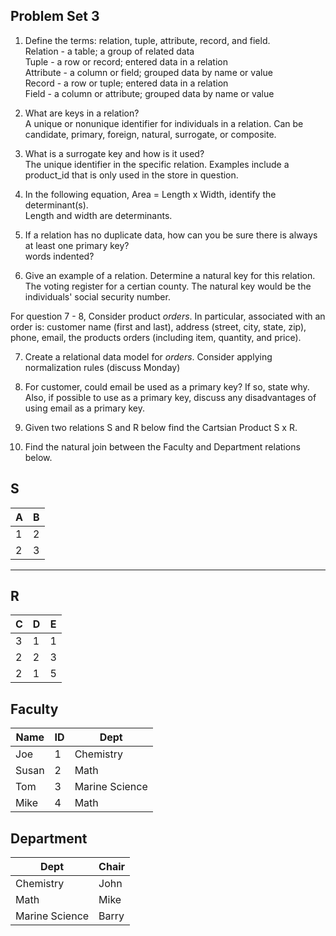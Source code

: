## Problem Set 3 

1. Define the terms: relation, tuple, attribute, record, and field.   
   Relation - a table; a group of related data   
   Tuple - a row or record; entered data in a relation    
   Attribute - a column or field; grouped data by name or value    
   Record - a row or tuple; entered data in a relation     
   Field - a column or attribute; grouped data by name or value    
2. What are keys in a relation?   
   A unique or nonunique identifier for individuals in a relation. Can be candidate, primary, foreign, natural, surrogate, or composite.

3. What is a surrogate key and how is it used?   
   The unique identifier in the specific relation. Examples include a product_id that is only used in the store in question.

4. In the following equation, Area = Length x Width, identify the determinant(s).   
   Length and width are determinants.

5. If a relation has no duplicate data, how can you be sure there is always at least one primary key?   
   words indented?

6. Give an example of a relation.  Determine a natural key for this relation.
   The voting register for a certian county. The natural key would be the individuals' social security number.

  For question 7 - 8, Consider product *orders*.  In particular, associated with an order is: customer name (first and last), address (street, city, state, zip), phone, email, the products orders (including item, quantity, and price).  

7. Create a relational data model for *orders*.  Consider applying normalization rules (discuss Monday)   
   

8. For customer, could email be used as a primary key?  If so, state why.  Also, if possible to use as a primary key, discuss any disadvantages of using email as a primary key.   
   

9. Given two relations S and R below find the Cartsian Product S x R. 

10. Find the natural join between the Faculty and Department relations below.
   

S
--------------
| A | B |
|---|---|
| 1 | 2 |
| 2 | 3 |
---------

R
------------
| C | D | E |
|---|---|---|
| 3 | 1 | 1 |
| 2 | 2 | 3 |
| 2 | 1 | 5 |




Faculty
--------------
| Name | ID | Dept |
|-------|----|----------------|
| Joe | 1 | Chemistry |
| Susan | 2 | Math |
| Tom | 3 | Marine Science |
| Mike | 4 | Math |


Department
------------
| Dept | Chair  |
|---|---|
| Chemistry | John |
| Math | Mike |
| Marine Science | Barry |
